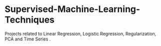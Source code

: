 # Supervised-Machine-Learning-Techniques
Projects related to Linear Regression, Logistic Regression, Regularization, PCA and Time Series . 
